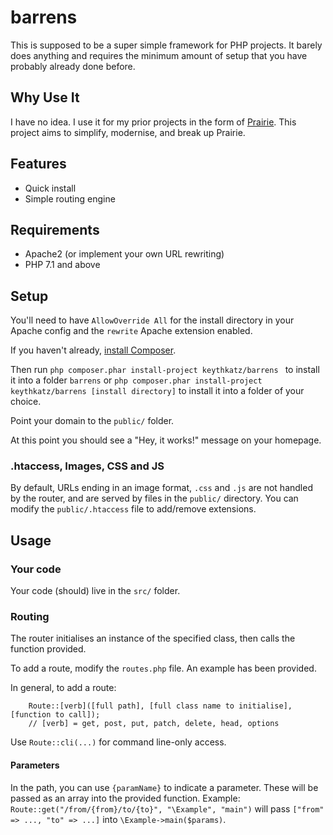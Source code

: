 # barrens

This is supposed to be a super simple framework for PHP projects. 
It barely does anything and requires the minimum amount of setup that you
have probably already done before.

## Why Use It

I have no idea. I use it for my prior projects in the form of [Prairie](https://github.com/keythkatz/prairie).
This project aims to simplify, modernise, and break up Prairie.

## Features
- Quick install
- Simple routing engine

## Requirements

- Apache2 (or implement your own URL rewriting)
- PHP 7.1 and above

## Setup

You'll need to have `AllowOverride All` for the install directory in your Apache config
and the `rewrite` Apache extension enabled.

If you haven't already, [install Composer](https://getcomposer.org/doc/00-intro.md).

Then run `php composer.phar install-project keythkatz/barrens ` to install it into
a folder `barrens` or `php composer.phar install-project keythkatz/barrens [install directory]` to install
it into a folder of your choice.

Point your domain to the `public/` folder.

At this point you should see a "Hey, it works!" message on your homepage.

### .htaccess, Images, CSS and JS

By default, URLs ending in an image format, `.css` and `.js` are not handled by the router, and are served by files in the `public/` directory.
You can modify the `public/.htaccess` file to add/remove extensions.

## Usage

### Your code

Your code (should) live in the `src/` folder.

### Routing

The router initialises an instance of the specified class, then calls the function provided.

To add a route, modify the `routes.php` file. An example has been provided.

In general, to add a route:
```
	Route::[verb]([full path], [full class name to initialise], [function to call]);
	// [verb] = get, post, put, patch, delete, head, options
```

Use `Route::cli(...)` for command line-only access.

#### Parameters

In the path, you can use `{paramName}` to indicate a parameter. These will be passed as an array into the provided function.
Example: `Route::get("/from/{from}/to/{to}", "\Example", "main")` will pass `["from" => ..., "to" => ...]` into `\Example->main($params)`.